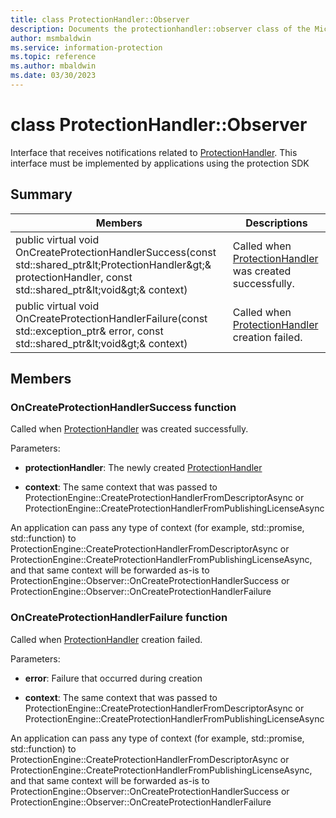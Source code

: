 ```yaml
---
title: class ProtectionHandler::Observer 
description: Documents the protectionhandler::observer class of the Microsoft Information Protection (MIP) SDK.
author: msmbaldwin
ms.service: information-protection
ms.topic: reference
ms.author: mbaldwin
ms.date: 03/30/2023
---
```


# class ProtectionHandler::Observer 
Interface that receives notifications related to [ProtectionHandler](class_mip_protectionhandler.md).
This interface must be implemented by applications using the protection SDK
  
## Summary
 Members                        | Descriptions                                
--------------------------------|---------------------------------------------
public virtual void OnCreateProtectionHandlerSuccess(const std::shared_ptr\&lt;ProtectionHandler\&gt;& protectionHandler, const std::shared_ptr\&lt;void\&gt;& context)  |  Called when [ProtectionHandler](class_mip_protectionhandler.md) was created successfully.
public virtual void OnCreateProtectionHandlerFailure(const std::exception_ptr& error, const std::shared_ptr\&lt;void\&gt;& context)  |  Called when [ProtectionHandler](class_mip_protectionhandler.md) creation failed.
  
## Members
  
### OnCreateProtectionHandlerSuccess function
Called when [ProtectionHandler](class_mip_protectionhandler.md) was created successfully.

Parameters:  
* **protectionHandler**: The newly created [ProtectionHandler](class_mip_protectionhandler.md)


* **context**: The same context that was passed to ProtectionEngine::CreateProtectionHandlerFromDescriptorAsync or ProtectionEngine::CreateProtectionHandlerFromPublishingLicenseAsync


An application can pass any type of context (for example, std::promise, std::function) to ProtectionEngine::CreateProtectionHandlerFromDescriptorAsync or ProtectionEngine::CreateProtectionHandlerFromPublishingLicenseAsync, and that same context will be forwarded as-is to ProtectionEngine::Observer::OnCreateProtectionHandlerSuccess or ProtectionEngine::Observer::OnCreateProtectionHandlerFailure
  
### OnCreateProtectionHandlerFailure function
Called when [ProtectionHandler](class_mip_protectionhandler.md) creation failed.

Parameters:  
* **error**: Failure that occurred during creation 


* **context**: The same context that was passed to ProtectionEngine::CreateProtectionHandlerFromDescriptorAsync or ProtectionEngine::CreateProtectionHandlerFromPublishingLicenseAsync


An application can pass any type of context (for example, std::promise, std::function) to ProtectionEngine::CreateProtectionHandlerFromDescriptorAsync or ProtectionEngine::CreateProtectionHandlerFromPublishingLicenseAsync, and that same context will be forwarded as-is to ProtectionEngine::Observer::OnCreateProtectionHandlerSuccess or ProtectionEngine::Observer::OnCreateProtectionHandlerFailure